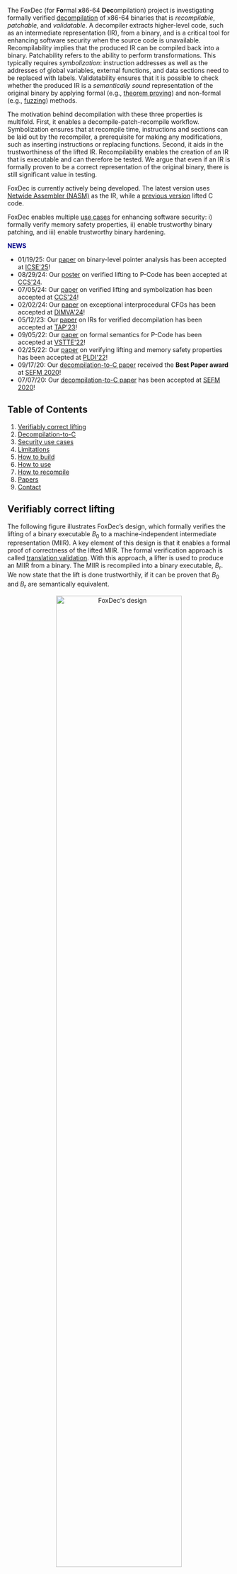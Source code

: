 The FoxDec (for **Fo**rmal **x**86-64 **Dec**ompilation) project is investigating formally verified [decompilation][decompile] of x86-64 binaries that is _recompilable_, _patchable_, and _validatable_. A decompiler extracts higher-level code, such as an intermediate representation (IR), from a binary, and is a critical tool for enhancing software security when the source code is unavailable. Recompilability implies that the produced IR can be compiled back into a binary. Patchability refers to the ability to perform transformations. This typically requires _symbolization_: instruction addresses as well as the addresses of global variables, external functions, and data sections need to be replaced with labels. Validatability ensures that it is possible to check whether the produced IR is a _semantically sound_ representation of the original binary by applying formal (e.g., [theorem proving](https://en.wikipedia.org/wiki/Automated_theorem_proving)) and non-formal (e.g., [fuzzing](https://en.wikipedia.org/wiki/Fuzzing)) methods. 

The motivation behind decompilation with these three properties is multifold. First, it enables a decompile-patch-recompile workflow. Symbolization ensures that at recompile time, instructions and sections can be laid out by the recompiler, a prerequisite for making any modifications, such as inserting instructions or replacing functions. Second, it aids in the trustworthiness of the lifted IR. Recompilability enables the creation of an IR that is executable and can therefore be tested. We argue that even if an IR is formally proven to be a correct representation of the original binary, there is still significant value in testing. 

FoxDec is currently actively being developed. The latest version uses [Netwide Assembler (NASM)](https://www.nasm.us/) as the IR, while a [previous version][sefm20-paper] lifted C code. 

FoxDec enables multiple [use cases](#sec-use) for enhancing software security: i) formally verify memory safety properties, ii) enable trustworthy binary patching, and iii) enable trustworthy binary hardening. 



<span style="font-size: 100%; color: darkblue"><b>NEWS</b></span>



* 01/19/25: Our [paper][icse25-paper] on binary-level pointer analysis has been accepted at [ICSE'25][icse25]!
* 08/29/24: Our [poster][ccs24-poster] on verified lifting to P-Code has been accepted at [CCS'24][ccs24].
* 07/05/24: Our [paper][ccs24-paper] on verified lifting and symbolization has been accepted at [CCS'24][ccs24]!
* 02/02/24: Our [paper][dimva24-paper] on exceptional interprocedural CFGs has been accepted at [DIMVA'24][dimva24]!
* 05/12/23: Our [paper][tap23-paper] on IRs for verified decompilation has been accepted at [TAP'23][tap23]!
* 09/05/22: Our [paper][vstte22-paper] on formal semantics for P-Code has been accepted at [VSTTE'22][vstte22]!
* 02/25/22: Our [paper][pldi22-paper] on verifying lifting and memory safety properties has been accepted at [PLDI'22][pldi22]!
* 09/17/20: Our [decompilation-to-C paper][sefm20-paper] received the **Best Paper award** at [SEFM 2020][sefm20]!
* 07/07/20: Our [decompilation-to-C paper][sefm20-paper] has been accepted at [SEFM 2020][sefm20]!

## Table of Contents
1. [Verifiably correct lifting](#lift)
2. [Decompilation-to-C](#decomp-to-C)
3. [Security use cases](#sec-use)
4. [Limitations](#limits)
5. [How to build](#build)
6. [How to use](#usage)
3. [How to recompile](#recompile)
5. [Papers](#papers)
6. [Contact](#contact)

## Verifiably correct lifting <a name="lift"></a>

The following figure illustrates FoxDec’s design, which formally verifies the lifting of a binary executable  _B_<sub>0</sub> to a machine-independent intermediate representation (MIIR). A key element of this design is that it enables a formal proof of correctness of the lifted MIIR. The formal verification approach is called [translation validation][pnueli98]. With this approach, a lifter is used to produce an MIIR from a binary. The MIIR is recompiled into a binary executable, _B_<sub>r</sub>. We now state that the lift is done trustworthily, if it can be proven that _B_<sub>0</sub> and _B_<sub>r</sub> are semantically equivalent.  

<p align="center">
<img src="foxdec-jpeg.jpg" alt="FoxDec's design" style="width:75%; height:auto;">
</p>

The advantage of this approach is that it removes both the lifter and the compiler from the trusted code base. That means that we are free to implement both the lifter and the compiler in any way we like. As long as the two resulting binaries can be proven to be semantically equivalent, the MIIR is a correct higher-level representation of the original binary.

To prove that binary executables _B_<sub>0</sub> and _B_<sub>r</sub> are semantically equivalent, we use one of the state-of-the-art binary lifters: [Ghidra](https://github.com/NationalSecurityAgency/ghidra). Ghidra converts both binaries, _B_<sub>0</sub> and _B_<sub>r</sub>, to P-code, which operates at the same level of abstraction as assembly code. During lifting, we keep track of various observations (denoted as γ<sub>0</sub>) made over the original binary executable _B_<sub>0</sub>, which were used to generate the MIIR. The combination of the produced P-codes with the observations γ<sub>0</sub> is used to build a certificate. That certificate contains a series of propositions, such that if all these propositions are true, then the two binaries are semantically equivalent. Note that this approach does not rely on Ghidra as a decompiler to produce source code but uses it solely as a disassembler.

To establish the proof, we utilize the [Isabelle/HOL theorem prover](https://isabelle.in.tum.de/). Isabelle/HOL takes propositions as input and attempts to prove that they are true by breaking down the proof into elementary reasoning steps that abide by the fundamental rules of mathematical logic. FoxDec generates the certificate in such a way that i) it is readable by Isabelle/HOL, and ii)  all its true propositions can be proven fully automatically.  A false proposition is unprovable and would indicate that something went wrong during lifting. A proven certificate completes the translation validation.

## Decompilation-to-C <a name="decomp-to-C"></a>

Decompilation to a high-level language involves multiple phases. At a high level, the phases typically include disassembly, which extracts assembly code from binaries, control flow graph (CFG) recovery that recovers the program CFG from assembly, extraction of high-level program constructs (e.g., statements, variables, references) from assembly, and type assignment. FoxDec is investigating techniques for the formally verified decompilation phases. 

FoxDec's decompilation phases include disassembly, CFG recovery, extraction of an abstract code that models a program as a CFG of basic blocks; converting basic blocks into sequential code that models the program's corresponding state changes over memory, registers, and flags; variable analysis that maps memory regions to variables and references; and type analysis that assigns types. Converting basic blocks into sequential code that captures program state changes requires a formal model of the underlying machine (i.e., formal semantics of x86-64 instructions). 

Central to formally verified decompilation is the concept of _sound decompilation_. FoxDec defines soundness for each of these decompilation phases (sound disassembly is explored in a different project) and formally verifies them: algorithms for each phase are formalized in the [Isabelle/HOL theorem prover][isabelle] and proven correct. 

**Use cases.**
Sound, recompilable decompilation to C has a variety of use cases. For example, patching a binary to fix errors or potential security exploits is highly complex in settings where the source code or third-party libraries are no longer available, or the build processes or tools have become outdated. Patching at the C-level is relatively more straightforward and a compelling alternative when the decompiled C code is formally proven to be functionally equivalent to the binary. 

Other use cases include binary analysis, binary porting (as an alternative to [software emulation][qemu]), and binary optimization, each of which can now be performed at the C level (e.g., using off-the-shelf C code analysis and optimization tools). 

## Security use cases <a name="sec-use"></a>

FoxDec enables enhancing software security in three different ways: i) verifying memory safety properties, ii) trustworthy binary patching, and iii) trustworthy binary hardening. 

FoxDec can verify a class of memory safety properties, including return address integrity, bounded control flow, and adherence to calling conventions. These properties are also established through formal proofs using the Isabelle/HOL theorem prover. FoxDec was demonstrated to verify these memory safety properties of [GNU CoreUtils][coreutils] and the [Xen hypervisor](https://xenproject.org/) (the industrial-strength virtualization software used in many production systems, including [Amazon AWS](https://aws.amazon.com/)). The case study conducted on Xen (which has 450K instructions) is the most extensive such memory safety verification conducted on an industrial-strength, off-the-shelf software system that was not written with formal verification in mind.

FoxDec can be used for trustworthy binary patching, such as replacing components of a binary with enhanced versions, which may be needed due to bug fixes, replacing deprecated code/library, or fixing vulnerabilities discovered in the original component. FoxDec’s trustworthy binary patching capabilities were demonstrated on the binary executable of the [World Wide Web Get (wget)](https://www.gnu.org/software/wget/) program, which is used in many systems to download files from the Internet, supporting the most widely used Internet protocols (e.g., HTTP and FTP). Currently, wget supports HTTP connections, despite them being considered insecure. FoxDec was used to patch wget so that it only supports HTTPS (the secure variant of HTTP). Additionally, FoxDec was demonstrated to replace the cryptography implementation that wget uses (i.e., [OpenSSL](https://www.openssl.org/)) with a new version that is quantum-resistant. Moreover, FoxDec was demonstrated for rapid remediation: the [CVE-2019-5953](https://nvd.nist.gov/vuln/detail/CVE-2019-5953) states that wget's function do_conversion() can cause a buffer overflow. For rapid remediation, FoxDec was used to patch wget so that it terminates whenever this security vulnerability occurs.

FoxDec can be used for trustworthy binary hardening. Example use-cases include: i) enhancing binary with [hardware-enabled control flow integrity][intel-cet], which prevents control flow hijack attacks, ii) enhancing binary with [read-only ELF][ro-elf] sections for relocations, which prevents arbitrary code execution attacks, and iii) generating debugging information for binary (after recompilation) to aid vulnerability analysis after a crash. 

## Limitations <a name="limits"></a>

FoxDec’s current limitations include the following: 
* Binaries must be compiled from and adhere to the C standard (i.e., no C++).
* Binaries must be compiled for the x86-64 architecture (i.e., no ARM, or RISC-V).
* Only sequential code (i.e., no concurrency).



## How to build <a name="build"></a>
Download FoxDec [here](https://github.com/ssrg-vt/FoxDec/blob/0abd8c85cda0ccf3da9ef6683acb77a99c04b8b6/foxdec/release/FoxDec.zip?raw=true). This will use [Docker](https://www.docker.com) to build and run FoxDec. Section [How to use](#usage) contains further instructions. The GitHub page is [here][git]. 

***NOTE:*** instructions for building without Docker can be found [here](foxdec/docs/build.md) *(only relevant for developers)*.




## How to use <a name="usage"></a>
These are instructions for a quickstart on the already supplied binary `wc`.

1. Move the binary of interest to `./binary/`. The binary `wc` has already been supplied as running example.
2. Run FoxDec on the binary `./foxdec.sh wc`
3. Directory `./artifacts/` is now populated with information.

The following files are generated:

- **`$NAME.json`** and **`$NAME.json.txt`**: Contain disassembled instructions, control flow recovery, function boundaries, invariants, pointer analysis results. The two files contain the exact same information, one in JSON format and the other in humanly readable format. 
- **`$NAME.metrics.txt`**: a log containing metrics such as running time, number of covered instructions, accuracy of pointer analysis, etc. The two files contain the exact same information, one in JSON format and the other in humanly readable format.
- **`$NAME.callgraph.dot`**: A Graphviz `.dot` file containing the ACG (Annotated Call Graph), annotated with verification conditions necessary to ensure \"normal\" behavior (e.g., no stack overflows, calling convention adherence).
- **`nasm/$NAME.asm`**: recompilable NASM code.
- **`functions/$ENTRY/$NAME.dot`**: For each function entry **`$ENTRY`** a control flow graph (CFG) and a log containing a pre- and a postcondition.



**NOTE:** it is possible to manually add entry points, by adding a plain-text file `./binary/$NAME.entry` where each line is an entry address in hexadecimal notation.


<!---
## Documentation<a name="docs"></a>
For instructions on how to apply to MachO binaries and how to generate Isabelle/HOL code, we ask that you contact us. 
The user manual for FoxDec version 0.4 can be found [here](./foxdec/docs/manual/foxdec_manual.pdf).
Source code documentation can be found [here](https://ssrg-vt.github.io/FoxDec/foxdec/docs/haddock/index.html).
-->

## How to recompile <a name="recompile"></a>

The following instructions recompile the generated NASM code back into a binary.

    nasm -felf64 -g -F dwarf -o $NAME.o $NAME.asm
    gcc -c __gmon_start__.c -o __gmon_start__.o
    gcc -g -m64 -nostartfiles -fgnu-tm -o a.out $NAME.o __gmon_start__.o

For the last compilation step, one must manually supply additional libraries as needed.


## Papers<a name="papers"></a>
* [_Formally Verified Binary-level Pointer Analysis_][icse25-paper],
  Freek Verbeek, Ali Shokri, Daniel Engel, and Binoy Ravindran, 47th IEEE/ACM International Conference on Software Engineering (ICSE 2025), April 27-May 3, 2025, Ottawa, Canada.
* [_Exceptional Interprocedural Control Flow Graphs for x86-64 Binaries_][dimva24-paper], Joshua Bockenek, Freek Verbeek, and Binoy Ravindran, 21st Conference on Detection of Intrusions and Malware & Vulnerability Assessment (DIMVA 2024), July 17-19, 2024, Lausanne, Switzerland.
* [_Verifiably Correct Lifting of Position-Independent x86-64 Binaries to Symbolized Assembly_][ccs24-paper], Freek Verbeek, Nico Naus, and Binoy Ravindran, 31st ACM Conference on Computer and Communications Security (CCS 2024), October 14-18, 2024, Salt Lake City, USA.
* [_CCS Poster: Formally Verified Binary Lifting to P-Code_][ccs24-poster], Nico Naus, Freek Verbeek, Sagar Atla, and Binoy Ravindran, Poster paper, 31st ACM Conference on Computer and Communications Security (CCS 2024), October 14-18, 2024, Salt Lake City, USA.
* [_BIRD: A Binary Intermediate Representation for Formally Verified Decompilation of x86-64 Binaries_][tap23-paper]. Daniel Engel, Freek Verbeek, and Binoy Ravindran, 17th International Conference on Tests and Proofs (TAP 2023), July 18-19, 2023, Leicester, United Kingdom.
* [_A Formal Semantics for P-Code. Nico Naus, Freek Verbeek, and Binoy Ravindran_][vstte22-paper], 14th International Conference on Verified Software: Theories, Tools, and Experiments (VSTTE 2022), October 17-18, 2022, Trento, Italy.
* [_Formally Verified Lifting of C-compiled x86-64 Binaries_][pldi22-paper],
Freek Verbeek, Joshua A. Bockenek, Zhoulai Fu, and Binoy Ravindran, 43rd ACM SIGPLAN Conference on Programming Language Design and Implementation (PLDI 2022), June 13-17, 2022, San Diego, USA.
* [_Sound C Code Decompilation for a Subset of x86-64 Binaries_][sefm20-paper],
Freek Verbeek, Pierre Olivier, and Binoy Ravindran, 18th International Conference on Software Engineering and Formal Methods (SEFM 2020), September 14-18, 2020, Amsterdam, The Netherlands.


## Contacts<a name="contact"></a>
* [Binoy Ravindran][binoy], Virginia Tech, <binoy@vt.edu>
* [Freek Verbeek][freek], Virginia Tech, <freek@vt.edu>


---


FoxDec is an open-source project from the Systems Software Research Group ([SSRG][ssrg]) at [Virginia Tech][vt].
It is supported by the Defense Advanced Research Projects Agency (DARPA) and Naval Information Warfare Center Pacific (NIWC Pacific) under Contract No. N66001-21-C-4028, DARPA under Agreement No. HR.00112090028, DARPA and the Army Contracting Command Aberdeen Proving Grounds (ACC-APG) under Prime Contract No. W912CG23C0024, DARPA under Prime Contract No. HR001124C0492, by the US Office of Naval Research (ONR) under grant N00014-17-1-2297, and by the US Naval Surface Warfare Center Dahlgren Division/Naval Engineering Education Consortium (NEEC) under grants N00174-20-1-0009 and N00174-16-C-0018.



[1]: https://www.ssrg.ece.vt.edu/papers/memocode19.pdf
[2]: https://www.ssrg.ece.vt.edu/papers/cpp2019.pdf
[symbexec]: https://www.ssrg.ece.vt.edu/papers/spisa19.pdf
[3]: https://github.com/ssrg-vt/Chum-src/tree/master/cpp19_artifact
[memocode19]: https://memocode.github.io/2019/
[spisa19]: https://www.cl.cam.ac.uk/~jrh13/spisa19.html
[cpp19]: https://popl19.sigplan.org/track/CPP-2019
[cpp19artifact]: https://filebox.ece.vt.edu/~iroessle/cpp_2019.zip
[ssrg]: https://www.ssrg.ece.vt.edu/
[vt]: https://vt.edu/
[onr]: https://www.onr.navy.mil/
[navsea]: https://www.navsea.navy.mil/
[neec]: https://www.navsea.navy.mil/Home/Warfare-Centers/Partnerships/NEEC/
[freek]: http://www.cs.ru.nl/~freekver/
[binoy]: https://ece.vt.edu/people/profile/ravindran
[strata]: https://dl.acm.org/doi/10.1145/2980983.2908121
[isabelle]: https://isabelle.in.tum.de/
[sefm20]: https://event.cwi.nl/sefm2020/
[chum]: https://ssrg-vt.github.io/Chum/
[decompile]: https://en.wikipedia.org/wiki/Decompiler
[qemu]: https://www.qemu.org/
[sefm20-paper]: https://www.ssrg.ece.vt.edu/papers/sefm20.pdf
[sefm20-artifacts]: https://doi.org/10.5281/zenodo.3952034
[reportinterface]: https://ssrg-vt.github.io/FoxDec/foxdec/docs/haddock/VerificationReportInterface.html
[git]: https://github.com/ssrg-vt/FoxDec
[capstone]: https://github.com/aquynh/capstone/archive/4.0.1.zip
[taxonomy]: https://ssrg-vt.github.io/FoxDec/foxdec/docs/haddock/Data-JSON_Taxonomy.html
[pldi22-paper]: https://dl.acm.org/doi/10.1145/3519939.3523702
[ccs24-paper]: https://dl.acm.org/doi/abs/10.1145/3658644.3690244
[pldi22]: https://pldi22.sigplan.org/
[ccs24]: https://www.sigsac.org/ccs/CCS2024/
[icse25]: https://conf.researchr.org/home/icse-2025
[icse25-paper]: https://www.computer.org/csdl/proceedings-article/icse/2025/056900a767/251mHBq8DZu
[intel-cet]: https://www.intel.com/content/www/us/en/developer/articles/technical/technical-look-control-flow-enforcement-technology.html
[ro-elf]: https://www.redhat.com/en/blog/hardening-elf-binaries-using-relocation-read-only-relro
[pnueli98]: https://doi.org/10.1007/BFb0054170
[coreutils]: https://www.gnu.org/software/coreutils/
[dimva24-paper]: https://ssrg.ece.vt.edu/papers/dimva24.pdf
[tap23-paper]: https://ssrg.ece.vt.edu/papers/tap23-bird.pdf
[vstte22-paper]: https://ssrg.ece.vt.edu/papers/vstte22.pdf
[ccs24-poster]: https://dl.acm.org/doi/abs/10.1145/3658644.3691386
[dimva24]: https://www.dimva.org/dimva2024/
[tap23]: https://conf.researchr.org/home/tap-2023
[vstte22]: https://vstte22.fbk.eu/



